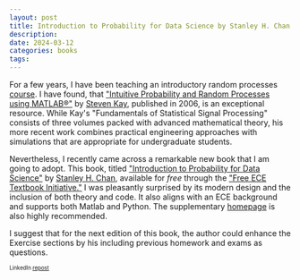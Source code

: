 ```yaml
---
layout: post
title: Introduction to Probability for Data Science by Stanley H. Chan
description:
date: 2024-03-12
categories: books
tags: 
---
```


For a few years, I have been teaching an introductory random processes [course](/teaching/rp/). 
I have found, that ["Intuitive Probability and Random Processes using MATLAB®"](https://link.springer.com/book/10.1007/b104645) by [Steven Kay](https://www.ele.uri.edu/faculty/kay.html), published in 2006, is an exceptional resource. While Kay's "Fundamentals of Statistical Signal Processing" consists of three volumes packed with advanced mathematical theory, his more recent work combines practical engineering approaches with simulations that are appropriate for undergraduate students.

Nevertheless, I recently came across a remarkable new book that I am going to adopt. This book, titled ["Introduction to Probability for Data Science"](https://probability4datascience.com/) by [Stanley H. Chan](https://engineering.purdue.edu/ChanGroup/stanleychan.html), available for *free* through the ["Free ECE Textbook Initiative."](https://fet.engin.umich.edu/) I was pleasantly surprised by its modern design and the inclusion of both theory and code. It also aligns with an ECE background and supports both Matlab and Python. The supplementary [homepage](https://probability4datascience.com/) is also highly recommended.

I suggest that for the next edition of this book, the author could enhance the Exercise sections by his including previous homework and exams as questions.

<sub><sup>
LinkedIn [repost](https://www.linkedin.com/pulse/introduction-probability-data-science-stanley-h-chan-dima-bykhovsky-cdbwe/)
</sup></sub>




